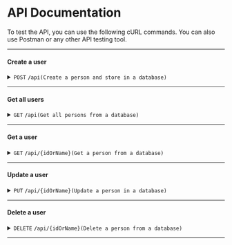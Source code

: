 
# API Documentation

To test the API, you can use the following cURL commands. You can also use Postman or any other API testing tool.

------------------------------------------------------------------------------------------

#### Create a user

<details>
 <summary><code>POST</code> <code><b>/</b></code><code>api</code><code>(Create a person and store in a database)</code></summary>

##### Parameters

> | name      |  type     | data type               | description                                                           |
> |-----------|-----------|-------------------------|-----------------------------------------------------------------------|
> | name      |  required | json(string)  |name of user  |
> | email     |  required | json(string)  |email of user |

##### Responses

> | http code     | content-type                      | response                                                            |
> |---------------|-----------------------------------|---------------------------------------------------------------------|
> | `200`         | `application/json`        | `{"name":<name stored>, "email":"<email stored>,"id":"user_id"}`     |
> | `400`         | `application/json`                | `{"message":"Invalid email"}`                            |
> | `400`         | `application/json`         | `{"message":"name already in use"}`    |
> |`500` | `application/json` | `{"message":"failed to create user"}` |

##### Example cURL

> ```javascript
>  curl -X POST -H "Content-Type: application/json" --data @post.json "http://localhost:8000/api"
> ```
>
>```python
>import requests
>import json
>
>url = "http://localhost:8000/api"
>payload = {
>  "name": "test",
>  "email": "test@email.com"
>}
>headers = {
>  'Content-Type': 'application/json'
>}
>
>response = requests.request("POST", url, headers=headers, data = json.dumps(payload))
>
>print(response.text.encode('utf8'))

</details>

------------------------------------------------------------------------------------------

#### Get all users

<details>
 <summary><code>GET</code> <code><b>/</b></code><code>api</code><code>(Get all persons from a database)</code></summary>

##### Parameters

> | name      |  type     | data type               | description                                                           |
> |-----------|-----------|-------------------------|-----------------------------------------------------------------------|
> | none      |  required | none  |none |

##### Responses

> | http code     | content-type                      | response                                                            |
> |---------------|-----------------------------------|---------------------------------------------------------------------|
> | `200`         | `application/json`        | `{"name":<name stored>, "email":"<email stored>,"id":"user_id"}`     |
> | `404`         | `application/json`         | `{"message":"no users found"}`    |

##### Example cURL

> ```javascript
>  curl -X GET -H "Content-Type: application/json" "http://localhost:8000/api"
> ```

>```python
>import requests
>import json
>
>url = "http://localhost:8000/api"
>payload = {}
>headers = {
>  'Content-Type': 'application/json'
>}
>
>response = requests.request("GET", url, headers=headers, data = payload)
>
>print(response.text.encode('utf8'))
>```

</details>

------------------------------------------------------------------------------------------

#### Get a user

<details>
 <summary><code>GET</code> <code><b>/</b></code><code>api/{idOrName}</code><code>(Get a person from a database)</code></summary>

##### Parameters

> | name      |  type     | data type               | description                                                           |
> |-----------|-----------|-------------------------|-----------------------------------------------------------------------|
> | IdOrName      |  required | url(param)  |name or id of user |
>

##### Responses

> | http code     | content-type                      | response                                                            |
> |---------------|-----------------------------------|---------------------------------------------------------------------|
> | `200`         | `application/json`        | `{"name":<name stored>, "email":"<email stored>,"id":"user_id"}`     |
> | `400`         | `application/json`                | `{"message":"id or name is required"}`                            |
> | `404`         | `application/json`         | `{"message":"user not found"}`    |
 
##### Example cURL

> ```javascript
>  curl -X GET -H "Content-Type: application/json" "http://localhost:8000/api/{idorname}"
> ```

>```python
>import requests
>import json
>
>url = "http://localhost:8000/api/{idorname}"
>payload = {}
>headers = {
>  'Content-Type': 'application/json'
>}
>
>response = requests.request("GET", url, headers=headers, data = payload)
>
>print(response.text.encode('utf8'))
>```

</details>

------------------------------------------------------------------------------------------

#### Update a user

<details>
 <summary><code>PUT</code> <code><b>/</b></code><code>api/{idOrName}</code><code>(Update a person in a database)</code></summary>

##### Parameters

> | name      |  type     | data type               | description                                                           |
> |-----------|-----------|-------------------------|-----------------------------------------------------------------------|
> | IdOrName      |  required | url(param)  |name or id of user |
> | name      |  required | json(string)  |name of user  |
> | email     |  required | json(string)  |email of user |

##### Responses

> | http code     | content-type                      | response                                                            |
> |---------------|-----------------------------------|---------------------------------------------------------------------|
> | `200`         | `application/json`        | `{"name":<name stored>, "email":"<email stored>, "id":"user_id"}`     |
> | `400`         | `application/json`                | `{"message":"Invalid email"}`                            |
> | `400`         | `application/json`         | `{"message":"name already in use"}`    |
> | `404`         | `application/json`         | `{"message":"user not found"}`    |
> |`500` | `application/json` | `{"message":"failed to update user"}` |

##### Example cURL

> ```javascript
>  curl -X PUT -H "Content-Type: application/json" --data @put.json "http://localhost:8000/api/{idorname}"
> ```

>```python
>import requests
>import json
>
>url = "http://localhost:8000/api/{idorname}"
>payload = {}
>headers = {
>  'Content-Type': 'application/json'
>}
>
>response = requests.request("PUT", url, headers=headers, data = payload)
>
>print(response.text.encode('utf8'))
>```

</details>

------------------------------------------------------------------------------------------

#### Delete a user

<details>
 <summary><code>DELETE</code> <code><b>/</b></code><code>api/{idOrName}</code><code>(Delete a person from a database)</code></summary>

##### Parameters

> | name      |  type     | data type               | description                                                           |
> |-----------|-----------|-------------------------|-----------------------------------------------------------------------|
> | IdOrName      |  required | url(param)  |name or id of user |

##### Responses

> | http code     | content-type                      | response                                                            |
> |---------------|-----------------------------------|---------------------------------------------------------------------|
> | `200`         | `application/json`        | `{"message":"user deleted"}`     |
> | `404`         | `application/json`         | `{"message":"user not found"}`    |
> |`500` | `application/json` | `{"message":"failed to delete user"}` |

##### Example cURL

> ```javascript
>  curl -X DELETE -H "Content-Type: application/json" "http://localhost:8000/api/{idorname}"
> ```
>```python
>import requests
>import json
>
>url = "http://localhost:8000/api/{idorname}"
>payload = {}
>headers = {
>  'Content-Type': 'application/json'
>}
>
>response = requests.request("DELETE", url, headers=headers, data = payload)
>
>print(response.text.encode('utf8'))
>```

</details>

------------------------------------------------------------------------------------------
